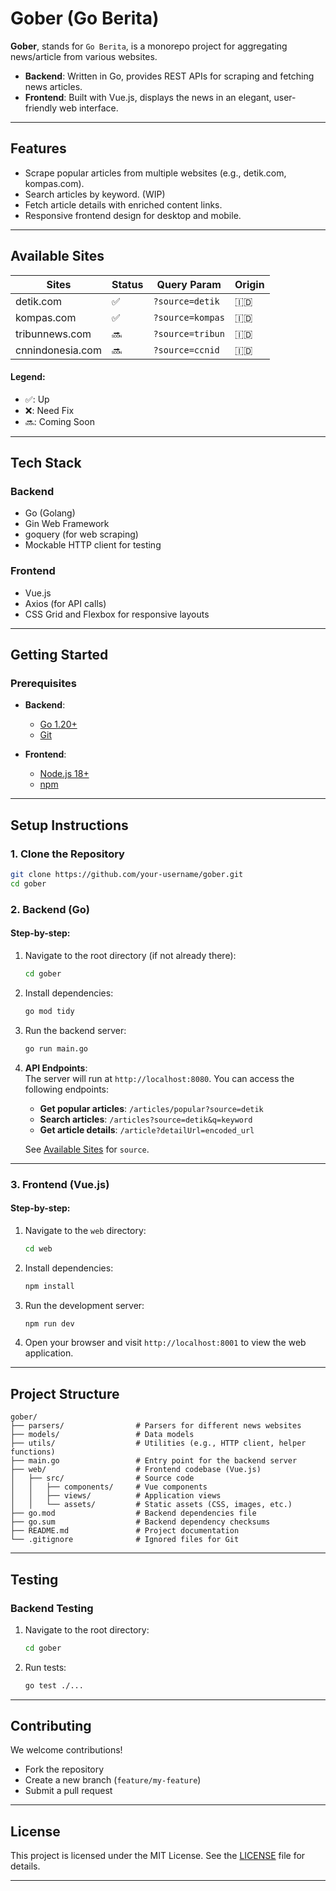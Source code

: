 # **Gober (Go Berita)**  
**Gober**, stands for `Go Berita`, is a monorepo project for aggregating news/article from various websites.  
- **Backend**: Written in Go, provides REST APIs for scraping and fetching news articles.  
- **Frontend**: Built with Vue.js, displays the news in an elegant, user-friendly web interface.

---

## **Features**  
- Scrape popular articles from multiple websites (e.g., detik.com, kompas.com).  
- Search articles by keyword. (WIP)  
- Fetch article details with enriched content links.  
- Responsive frontend design for desktop and mobile.  

---

## **Available Sites**
| Sites | Status | Query Param | Origin |
| ----- | ------ | ----------- | ------- |
| detik.com | :white_check_mark: | `?source=detik` | :indonesia: |
| kompas.com | :white_check_mark: | `?source=kompas` | :indonesia: |
| tribunnews.com | :soon: | `?source=tribun` | :indonesia: |
| cnnindonesia.com | :soon: | `?source=ccnid` | :indonesia: |

#### Legend:
- :white_check_mark:: Up
- :x:: Need Fix
- :soon:: Coming Soon

---

## **Tech Stack**  
### Backend  
- Go (Golang)  
- Gin Web Framework  
- goquery (for web scraping)  
- Mockable HTTP client for testing  

### Frontend  
- Vue.js  
- Axios (for API calls)  
- CSS Grid and Flexbox for responsive layouts  

---

## **Getting Started**  

### Prerequisites  
- **Backend**:  
  - [Go 1.20+](https://golang.org/doc/install)  
  - [Git](https://git-scm.com/downloads)  

- **Frontend**:  
  - [Node.js 18+](https://nodejs.org/)  
  - [npm](https://www.npmjs.com/get-npm)  

---

## **Setup Instructions**

### 1. **Clone the Repository**  
```bash
git clone https://github.com/your-username/gober.git
cd gober
```

### 2. **Backend (Go)**  
#### Step-by-step:  
1. Navigate to the root directory (if not already there):  
   ```bash
   cd gober
   ```
2. Install dependencies:  
   ```bash
   go mod tidy
   ```
3. Run the backend server:  
   ```bash
   go run main.go
   ```
4. **API Endpoints**:  
   The server will run at `http://localhost:8080`. You can access the following endpoints:  
   - **Get popular articles**: `/articles/popular?source=detik`  
   - **Search articles**: `/articles?source=detik&q=keyword`  
   - **Get article details**: `/article?detailUrl=encoded_url`
   
   See [Available Sites](#available-sites) for `source`.

---

### 3. **Frontend (Vue.js)**  
#### Step-by-step:  
1. Navigate to the `web` directory:  
   ```bash
   cd web
   ```
2. Install dependencies:  
   ```bash
   npm install
   ```
3. Run the development server:  
   ```bash
   npm run dev
   ```
4. Open your browser and visit `http://localhost:8001` to view the web application.

---

## **Project Structure**
```
gober/
├── parsers/                # Parsers for different news websites
├── models/                 # Data models
├── utils/                  # Utilities (e.g., HTTP client, helper functions)
├── main.go                 # Entry point for the backend server
├── web/                    # Frontend codebase (Vue.js)
│   ├── src/                # Source code
│   │   ├── components/     # Vue components
│   │   ├── views/          # Application views
│   │   └── assets/         # Static assets (CSS, images, etc.)
├── go.mod                  # Backend dependencies file
├── go.sum                  # Backend dependency checksums
├── README.md               # Project documentation
└── .gitignore              # Ignored files for Git
```

---

## **Testing**
### Backend Testing  
1. Navigate to the root directory:  
   ```bash
   cd gober
   ```
2. Run tests:  
   ```bash
   go test ./...
   ```

---

## **Contributing**  
We welcome contributions!  
- Fork the repository  
- Create a new branch (`feature/my-feature`)  
- Submit a pull request  

---

## **License**  
This project is licensed under the MIT License. See the [LICENSE](LICENSE) file for details.

---
